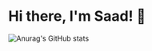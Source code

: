 # Hi there, I'm Saad! 👋
![Anurag's GitHub stats](https://github-readme-stats.vercel.app/api?username=saad484&show_icons=true&theme=radical)
